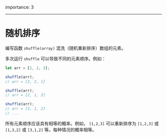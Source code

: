 importance: 3

---

# 随机排序

编写函数 `shuffle(array)` 混洗（随机重新排序）数组的元素。

多次运行 `shuffle` 可以导致不同的元素顺序。例如：

```js
let arr = [1, 2, 3];

shuffle(arr);
// arr = [3, 2, 1]

shuffle(arr);
// arr = [2, 1, 3]

shuffle(arr);
// arr = [3, 1, 2]
// ...
```

所有元素顺序应该具有相等的概率。例如， `[1,2,3]` 可以重新排序为 `[1,2,3]` 或 `[1,3,2]` 或 `[3,1,2]` 等。每种情况的概率相等。

